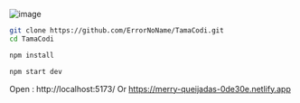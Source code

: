 ![image](https://github.com/user-attachments/assets/fbfcefa0-0d9e-4674-8a12-a2759a2607e9)


```bash
git clone https://github.com/ErrorNoName/TamaCodi.git
cd TamaCodi
```
```bash
npm install
```
```bash
npm start dev
```

Open : http://localhost:5173/
Or https://merry-queijadas-0de30e.netlify.app
